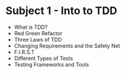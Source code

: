 # Subject 1 - Into to TDD
- What is TDD?
- Red Green Refactor
- Three Laws of TDD
- Changing Requirements and the Safety Net
- F.I.R.S.T
- Different Types of Tests 
- Testing Frameworks and Tools
